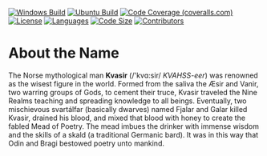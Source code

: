 ﻿[![Windows Build](https://img.shields.io/github/actions/workflow/status/justin-millman/Kvasir/windows.yml?branch=main&label=Windows%20Build&logo=windows)](https://github.com/justin-millman/Kvasir/actions/workflows/windows.yml)
[![Ubuntu Build](https://img.shields.io/github/actions/workflow/status/justin-millman/Kvasir/ubuntu.yml?branch=main&label=Ubuntu%20Build&logo=ubuntu)](https://github.com/justin-millman/Kvasir/actions/workflows/ubuntu.yml)
[![Code Coverage (coveralls.com)](https://img.shields.io/coveralls/github/justin-millman/Kvasir/main)](https://coveralls.io/github/justin-millman/Kvasir)
[![License](https://img.shields.io/github/license/justin-millman/Kvasir)](https://github.com/justin-millman/Kvasir/blob/main/LICENSE.txt)
[![Languages](https://img.shields.io/github/languages/count/justin-millman/Kvasir?color=blueviolet)](https://github.com/justin-millman/Kvasir)
[![Code Size](https://img.shields.io/github/languages/code-size/justin-millman/Kvasir)](https://github.com/justin-millman/Kvasir)
[![Contributors](https://img.shields.io/github/contributors/justin-millman/Kvasir?color=brightgreen)](https://github.com/justin-millman/Kvasir)

# About the Name
The Norse mythological man **Kvasir** (/'kvɑ:sir/ *KVAHSS-eer*) was renowned as the wisest figure in the world. Formed
from the saliva the Æsir and Vanir, two warring groups of Gods, to cement their truce, Kvasir traveled the Nine Realms
teaching and spreading knowledge to all beings. Eventually, two mischievous svartálfar (basically dwarves) named Fjalar
and Galar killed Kvasir, drained his blood, and mixed that blood with honey to create the fabled Mead of Poetry. The
mead imbues the drinker with immense wisdom and the skills of a skald (a traditional Germanic bard). It was in this way
that Odin and Bragi bestowed poetry unto mankind.
